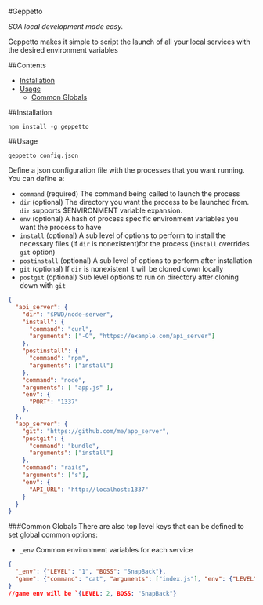 #Geppetto

*SOA local development made easy.*

Geppetto makes it simple to script the launch of all your local services with the desired environment variables

##Contents
- [Installation](#installation)
- [Usage](#usage)
	- [Common Globals](#common-globals)

##Installation

`npm install -g geppetto`

##Usage

`geppetto config.json`

Define a json configuration file with the processes that you want running. You can define a:

- `command` (required) The command being called to launch the process
- `dir` (optional) The directory you want the process to be launched from. `dir` supports $ENVIRONMENT variable expansion.
- `env` (optional) A hash of process specific environment variables you want the process to have
- `install` (optional) A sub level of options to perform to install the necessary files (if `dir` is nonexistent)for the process (`install` overrides `git` option)
- `postinstall` (optional) A sub level of options to perform after installation
- `git` (optional) If `dir` is nonexistent it will be cloned down locally
- `postgit` (optional) Sub level options to run on directory after cloning down with `git`


```json
{
  "api_server": {
    "dir": "$PWD/node-server",
    "install": {
      "command": "curl",
      "arguments": ["-O", "https://example.com/api_server"]
    },
    "postinstall": {
      "command": "npm",
      "arguments": ["install"]
    },
    "command": "node",
    "arguments": [ "app.js" ],
    "env": {
      "PORT": "1337"
    },
  },
  "app_server": {
    "git": "https://github.com/me/app_server",
    "postgit": {
      "command": "bundle",
      "arguments": ["install"]
    },
    "command": "rails",
    "arguments": ["s"],
    "env": {
      "API_URL": "http://localhost:1337"
    }
  }
}
```

###Common Globals
There are also top level keys that can be defined to set global common options:

- `_env` Common environment variables for each service
```json
{
  "_env": {"LEVEL": "1", "BOSS": "SnapBack"},
  "game": {"command": "cat", "arguments": ["index.js"], "env": {"LEVEL": "2"}}
}
//game env will be `{LEVEL: 2, BOSS: "SnapBack"}
```

